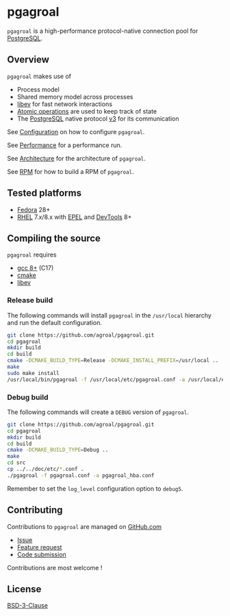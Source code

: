 # pgagroal

`pgagroal` is a high-performance protocol-native connection pool for [PostgreSQL](https://www.postgresql.org).

## Overview

`pgagroal` makes use of

* Process model
* Shared memory model across processes
* [libev](http://software.schmorp.de/pkg/libev.html) for fast network interactions
* [Atomic operations](https://en.cppreference.com/w/c/atomic) are used to keep track of state
* The [PostgreSQL](https://www.postgresql.org) native protocol
  [v3](https://www.postgresql.org/docs/11/protocol-message-formats.html) for its communication

See [Configuration](./doc/CONFIGURATION.md) on how to configure `pgagroal`.

See [Performance](./doc/PERFORMANCE.md) for a performance run.

See [Architecture](./doc/ARCHITECTURE.md) for the architecture of `pgagroal`.

See [RPM](./doc/RPM.md) for how to build a RPM of `pgagroal`.

## Tested platforms

* [Fedora](https://getfedora.org/) 28+
* [RHEL](https://www.redhat.com/en/technologies/linux-platforms/enterprise-linux) 7.x/8.x with
  [EPEL](https://access.redhat.com/solutions/3358) and
  [DevTools](https://developers.redhat.com/products/developertoolset/overview) 8+

## Compiling the source

`pgagroal` requires

* [gcc 8+](https://gcc.gnu.org) (C17)
* [cmake](https://cmake.org)
* [libev](http://software.schmorp.de/pkg/libev.html)

### Release build

The following commands will install `pgagroal` in the `/usr/local` hierarchy
and run the default configuration.

```sh
git clone https://github.com/agroal/pgagroal.git
cd pgagroal
mkdir build
cd build
cmake -DCMAKE_BUILD_TYPE=Release -DCMAKE_INSTALL_PREFIX=/usr/local ..
make
sudo make install
/usr/local/bin/pgagroal -f /usr/local/etc/pgagroal.conf -a /usr/local/etc/pgagroal_hba.conf
```

### Debug build

The following commands will create a `DEBUG` version of `pgagroal`.

```sh
git clone https://github.com/agroal/pgagroal.git
cd pgagroal
mkdir build
cd build
cmake -DCMAKE_BUILD_TYPE=Debug ..
make
cd src
cp ../../doc/etc/*.conf .
./pgagroal -f pgagroal.conf -a pgagroal_hba.conf
```

Remember to set the `log_level` configuration option to `debug5`.

## Contributing

Contributions to `pgagroal` are managed on [GitHub.com](https://github.com/agroal/pgagroal/)

* [Issue](https://github.com/agroal/pgagroal/issues)
* [Feature request](https://github.com/agroal/pgagroal/issues)
* [Code submission](https://github.com/agroal/pgagroal/pulls)

Contributions are most welcome !

## License

[BSD-3-Clause](https://opensource.org/licenses/BSD-3-Clause)
